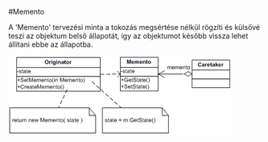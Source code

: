 #Memento

A 'Memento' tervezési minta a tokozás megsértése nélkül rögzíti és külsővé teszi az objektum belső állapotát, így az objektumot később vissza lehet állítani ebbe az állapotba.


![UML](./memento.png)

